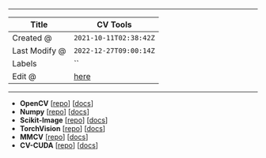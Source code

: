 -----

| Title         | CV Tools                                             |
| ------------- | ---------------------------------------------------- |
| Created @     | `2021-10-11T02:38:42Z`                               |
| Last Modify @ | `2022-12-27T09:00:14Z`                               |
| Labels        | \`\`                                                 |
| Edit @        | [here](https://github.com/junxnone/aiwiki/issues/63) |

-----

  - **OpenCV** \[[repo](https://github.com/opencv/opencv)\]
    \[[docs](https://opencv.org/)\]
  - **Numpy** \[[repo](https://github.com/numpy)\]
    \[[docs](https://numpy.org/)\]
  - **Scikit-Image**
    \[[repo](https://github.com/scikit-image/scikit-image)\]
    \[[docs](https://scikit-image.org/)\]
  - **TorchVision** \[[repo](https://github.com/pytorch/vision)\]
    \[[docs](https://pytorch.org/vision/stable/index.html)\]
  - **MMCV** \[[repo](https://github.com/open-mmlab/mmcv)\]
    \[[docs](https://mmcv.readthedocs.io/zh_CN/latest/)\]
  - **CV-CUDA** \[[repo](https://github.com/CVCUDA/CV-CUDA)\]
    \[[docs](https://cvcuda.github.io/)\]
